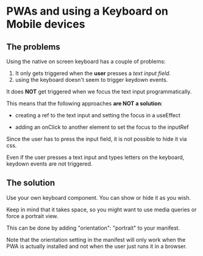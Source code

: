 # PWAs and using a Keyboard on Mobile devices

## The problems

Using the native on screen keyboard has a couple of problems:

1. It only gets triggered when the **user** presses a *text input field*.
2. using the keyboard doesn't seem to trigger keydown events.

It does **NOT** get triggered when we focus the text input programmatically.

This means that the following approaches **are NOT a solution**:

- creating a ref to the text input and setting the focus in a useEffect

- adding an onClick to another element to set the focus to the inputRef

Since the user has to press the input field, it is not possible to hide it via css.

Even if the user presses a text input and types letters on the keyboard, keydown events are not triggered.

## The solution

Use your own keyboard component. You can show or hide it as you wish.

Keep in mind that it takes space, so you might want to use media queries or force a portrait view.

This can be done by adding "orientation": "portrait" to your manifest.

Note that the orientation setting in the manifest will only work when the PWA is actually installed and not when the user just runs it in a browser.
